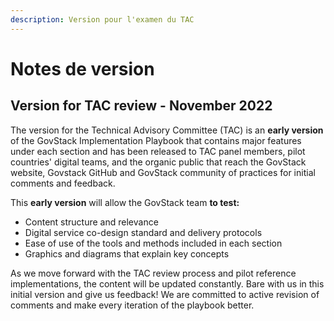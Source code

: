 ```yaml
---
description: Version pour l'examen du TAC
---
```


# Notes de version

## Version for TAC review - November 2022

The version for the Technical Advisory Committee (TAC) is an **early version** of the GovStack Implementation Playbook that contains major features under each section and has been released to TAC panel members, pilot countries' digital teams, and the organic public that reach the GovStack website, Govstack GitHub and GovStack community of practices for initial comments and feedback.&#x20;

This **early version** will allow the GovStack team **to test:**&#x20;

* Content structure and relevance
* Digital service co-design standard and delivery protocols
* Ease of use of the tools and methods included in each section
* Graphics and diagrams that explain key concepts&#x20;

As we move forward with the TAC review process and pilot reference implementations, the content will be updated constantly. Bare with us in this initial version and give us feedback! We are committed to active revision of comments and make every iteration of the playbook better.&#x20;





##

